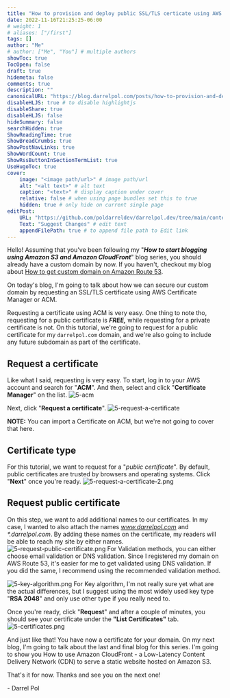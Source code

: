```yaml
---
title: "How to provision and deploy public SSL/TLS certicate using AWS Certificate Manager"
date: 2022-11-16T21:25:25-06:00
# weight: 1
# aliases: ["/first"]
tags: []
author: "Me"
# author: ["Me", "You"] # multiple authors
showToc: true
TocOpen: false
draft: true
hidemeta: false
comments: true
description: ""
canonicalURL: "https://blog.darrelpol.com/posts/how-to-provision-and-deploy-public-certificates"
disableHLJS: true # to disable highlightjs
disableShare: true
disableHLJS: false
hideSummary: false
searchHidden: true
ShowReadingTime: true
ShowBreadCrumbs: true
ShowPostNavLinks: true
ShowWordCount: true
ShowRssButtonInSectionTermList: true
UseHugoToc: true
cover:
    image: "<image path/url>" # image path/url
    alt: "<alt text>" # alt text
    caption: "<text>" # display caption under cover
    relative: false # when using page bundles set this to true
    hidden: true # only hide on current single page
editPost:
    URL: "https://github.com/poldarreldev/darrelpol.dev/tree/main/content"
    Text: "Suggest Changes" # edit text
    appendFilePath: true # to append file path to Edit link
---
```

Hello! Assuming that you've been following my "***How to start blogging using Amazon S3 and Amazon CloudFront***" blog series, you should already have a custom domain by now. If you haven't, checkout my blog about [How to get custom domain on Amazon Route 53](../how-to-get-custom-domain-on-amazon-route-53). 

On today's blog, I'm going to talk about how we can secure our custom domain by requesting an SSL/TLS certificate using AWS Certificate Manager or ACM.

Requesting a certificate using ACM is very easy. One thing to note tho, requesting for a public certificate is ***FREE,*** while requesting for a private certificate is not. On this tutorial, we're going to request for a public certificate for my `darrelpol.com` domain, and we're also going to include any future subdomain as part of the certificate. 

## Request a certificate
Like what I said, requesting is very easy. To start, log in to your AWS account and search for "**ACM**". And then, select and click "**Certificate Manager**" on the list.
![5-acm](/5-acm.png)


Next, click "**Request a certificate**".
![5-request-a-certificate](/5-request-a-certificate.png)

**NOTE:** You can import a Certificate on ACM, but we're not going to cover that here.

## Certificate type
For this tutorial, we want to request for a "*public certificate*". By default, public certificates are trusted by browsers and operating systems. Click "**Next**" once you're ready.
![5-request-a-certificate-2.png](/5-request-a-certificate-2.png)

## Request public certificate
On this step, we want to add additional names to our certificates. In my case, I wanted to also attach the names *www.darrelpol.com* and *\*.darrelpol.com*. By adding these names on the certificate, my readers will be able to reach my site by either names.
![5-request-public-certificate.png](/5-request-public-certificate.png)
For Validation methods, you can either choose email validation or DNS validation. Since I registered my domain on AWS Route 53, it's easier for me to get validated using DNS validation. If you did the same, I recommend using the recommended validation method.

![5-key-algorithm.png](/5-key-algorithm.png)
For Key algorithm, I'm not really sure yet what are the actual differences, but I suggest using the most widely used key type "**RSA 2048**" and only use other type if you really need to. 

Once you're ready, click "**Request**" and after a couple of minutes, you should see your certificate under the **"List Certificates"** tab.
![5-certificates.png](/5-certificates.png)


And just like that! You have now a certificate for your domain. On my next blog, I'm going to talk about the last and final blog for this series. I'm going to show you How to use Amazon CloudFront - a Low-Latency Content Delivery Network (CDN) to serve a static website hosted on Amazon S3. 

That's it for now. Thanks and see you on the next one! 

\- Darrel Pol